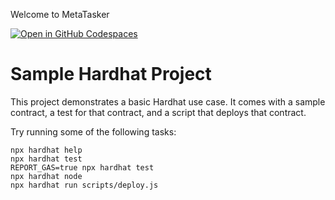 Welcome to MetaTasker

<a href='https://codespaces.new/DEEPML1818/Process-Implementation-Design-for-Onchain-Employment-and-Identity-Platform'><img src='https://github.com/codespaces/badge.svg' alt='Open in GitHub Codespaces' style='max-width: 100%;'></a>
# Sample Hardhat Project

This project demonstrates a basic Hardhat use case. It comes with a sample contract, a test for that contract, and a script that deploys that contract.

Try running some of the following tasks:

```shell
npx hardhat help
npx hardhat test
REPORT_GAS=true npx hardhat test
npx hardhat node
npx hardhat run scripts/deploy.js
```
